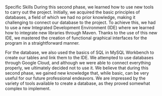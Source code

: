 Specific Skills
During this second phase, we learned how to use new tools to carry out the project. Initially, we acquired the basic principles of databases, a field of which we had no prior knowledge, making it challenging to connect our database to the project. To achieve this, we had to use a new Integrated Development Environment (IDE) where we learned how to integrate new libraries through Maven. Thanks to the use of this new IDE, we mastered the creation of functional graphical interfaces for the program in a straightforward manner.

For the database, we also used the basics of SQL in MySQL Workbench to create our tables and link them to the IDE. We attempted to use databases through Google Cloud, and although we were able to connect everything properly, we ultimately decided not to use it. We believe that during this second phase, we gained new knowledge that, while basic, can be very useful for our future professional endeavors. We are impressed by the variety of tools available to create a database, as they proved somewhat complex to implement.
